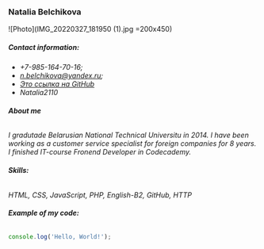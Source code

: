 
### Natalia Belchikova
![Photo](IMG_20220327_181950 (1).jpg =200x450)
##### Contact information:
* *+7-985-164-70-16;*
* *n.belchikova@yandex.ru;*
* *[Это ссылка на GitHub](https://github.com/nbelchikova)*
* *Natalia2110*
###### **About me**
*I gradutade Belarusian National Technical Universitu in 2014. I have been working as a customer service specialist for foreign companies for 8 years. I finished IT-course Fronend Developer in Codecademy.*
###### **Skills:**
*HTML, CSS, JavaScript, PHP, English-B2, GitHub, HTTP*
###### **Example of my code:**
```javascript
console.log('Hello, World!');
```



